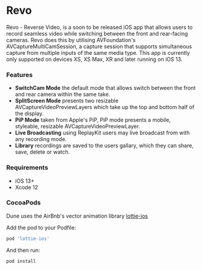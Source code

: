 # Revo
Revo - Reverse Video, is a soon to be released iOS app that allows users to record seamless video while switching between the front and rear-facing cameras. Revo does this by utilising AVFoundation's AVCaptureMultiCamSession, a capture session that supports simultaneous capture from multiple inputs of the same media type. This app is currently only supported on devices XS, XS Max, XR and later running on iOS 13.
<br>

### Features
<ul>
  <li><strong>SwitchCam Mode</strong> the default mode that allows switch between the front and rear camera within the same take.</li>
  <li><strong>SplitScreen Mode</strong> presents two resizable AVCaptureVideoPreviewLayers which take up the top and bottom half of the display.</li>
  <li><strong>PiP Mode</strong> taken from Apple's PiP, PiP mode presents a mobile, styleable, resizable AVCaptureVideoPreviewLayer.</li>
  <li><strong>Live Broadcasting</strong> using ReplayKit users may live broadcast from with any recording mode.</li>
  <li><strong>Library</strong> recordings are saved to the users gallary, which they can share, save, delete or watch.</li>
</ul>

 ### Requirements
<ul>
  <li>iOS 13+</li>
  <li>Xcode 12</li>
</ul>

  
### CocoaPods
Dune uses the AirBnb's vector animation library [lottie-ios](https://github.com/airbnb/lottie-ios/blob/master/README.md)

Add the pod to your Podfile:
```ruby
pod 'lottie-ios'
```

And then run:
```ruby
pod install
```
